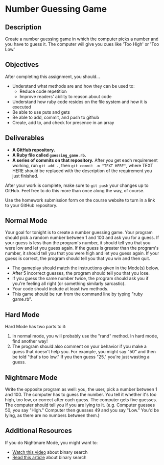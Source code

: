 # Number Guessing Game

## Description

Create a number guessing game in which the computer picks a number and you have to guess it.  The computer will give you cues like 'Too High' or 'Too Low.'

## Objectives

After completing this assignment, you should...

* Understand what methods are and how they can be used to:
  * Reduce code repetition
  * Improve readers' ability to reason about code
* Understand how ruby code resides on the file system and how it is executed
* Be able to use puts and gets
* Be able to add, commit, and push to github
* Create, add to, and check for presence in an array

## Deliverables

* **A GitHub repository.**
* **A Ruby file called `guessing_game.rb`.**
* **A series of commits on that repository.** After you get each requirement working, run `git add .`, then `git commit -m "TEXT HERE"`, where TEXT HERE should be replaced with the description of the requirement you just finished.

After your work is complete, make sure to `git push` your changes up to GitHub.  Feel free to do this more than once along the way, of course.

Use the homework submission form on the course website to turn in a link to your GitHub repository.

## Normal Mode

Your goal for tonight is to create a number guessing game. Your program should pick a random number between 1 and 100 and ask you for a guess. If your guess is less than the program's number, it should tell you that you were low and let you guess again. If the guess is greater than the program's number,  it should tell you that you were high and let you guess again. If your guess is correct, the program should tell you that you win and then quit.

* The gameplay should match the instructions given in the Mode(s) below.
* After 5 incorrect guesses, the program should tell you that you lose.
* If you guess the same number twice, the program should ask you if you're feeling all right (or something similarly sarcastic).
* Your code should include at least two methods.
* This game should be run from the command line by typing "ruby game.rb".


## Hard Mode

Hard Mode has two parts to it:

1. In normal mode, you will probably use the "rand" method. In hard mode, find another way!
2. The program should also comment on your behavior if you make a guess that doesn't help you.  For example, you might say "50" and then be told "that's too low."  If you then guess "25," you're just wasting a guess.

## Nightmare Mode

Write the opposite program as well: you, the user, pick a number between 1 and 100. The computer has to guess the number. You tell it whether it's too high, too low, or correct after each guess. The computer gets five guesses. The computer should tell you if you are lying to it.  (e.g. Computer guesses 50, you say "High."  Computer then guesses 49 and you say "Low."  You'd be lying, as there are no numbers between them.)

## Additional Resources

If you do Nightmare Mode, you might want to:

* [Watch this video](https://www.youtube.com/watch?v=JQhciTuD3E8) about binary search
* [Read this article](http://en.wikipedia.org/wiki/Binary_search_algorithm) about binary search
